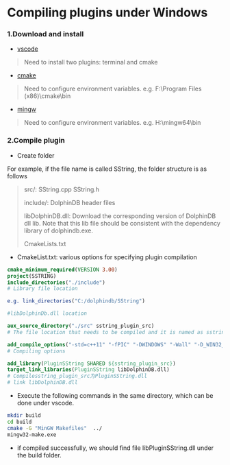 # Compiling plugins under Windows

### 1.Download and install

* [vscode](https://code.visualstudio.com/)

> Need to install two plugins: terminal and cmake 

* [cmake](https://cmake.org/)

> Need to configure environment variables. e.g. F:\Program Files (x86)\cmake\bin

* [mingw](http://www.mingw.org/)

> Need to configure environment variables. e.g. H:\mingw64\bin

### 2.Compile plugin

* Create folder

For example, if the file name is called SString, the folder structure is as follows
> src/: SString.cpp SString.h
>
> include/: DolphinDB header files
>
> libDolphinDB.dll: Download the corresponding version of DolphinDB dll lib. Note that this lib file should be consistent with the dependency library of dolphindb.exe.
>
> CmakeLists.txt

* CmakeList.txt: various options for specifying plugin compilation

```cmake
cmake_minimum_required(VERSION 3.00)
project(SSTRING)
include_directories("./include")  
# Library file location

e.g. link_directories("C:/dolphindb/SString")

#libDolphinDb.dll location

aux_source_directory("./src" sstring_plugin_src)
# The file location that needs to be compiled and it is named as sstring_plugin_src.

add_compile_options("-std=c++11" "-fPIC" "-DWINDOWS" "-Wall" "-D_WIN32_WINNT=0x0600" "-DWINVER=0x0600" "-DLOCKFREE_SYMBASE")
# Compiling options

add_library(PluginSString SHARED ${sstring_plugin_src})
target_link_libraries(PluginSString libDolphinDB.dll)
# Compilesstring_plugin_src为PluginSString.dll
# link libDolphinDB.dll
```



* Execute the following commands in the same directory, which can be done under vscode.

```bash
mkdir build
cd build
cmake -G "MinGW Makefiles"  ../
mingw32-make.exe
```

* if compiled successfully, we should find file libPluginSString.dll under the build folder.



